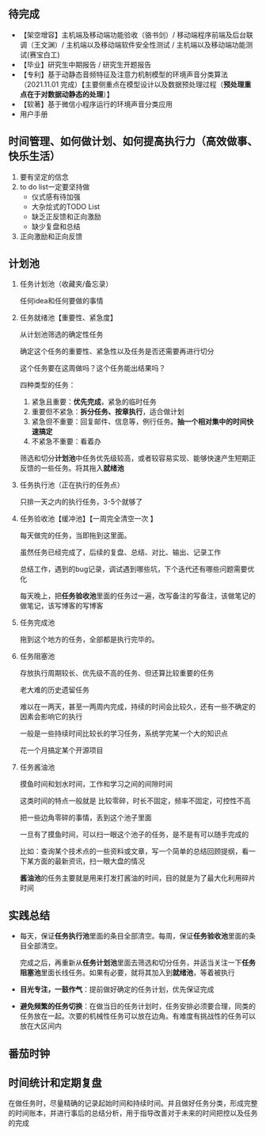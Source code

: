 ## 待完成

- 【架空增容】主机端及移动端功能验收（骆书剑）/ 移动端程序前端及后台联调（王文渊）/ 主机端以及移动端软件安全性测试 / 主机端以及移动端功能测试(赛宝白工)
- 【毕业】研究生中期报告 / 研究生开题报告
- 【专利】基于动静态音频特征及注意力机制模型的环境声音分类算法（2021.11.01 完成）【主要侧重点在模型设计以及数据预处理过程（**预处理重点在于对数据动静态的处理**）】
- 【软著】基于微信小程序运行的环境声音分类应用
- 用户手册

## 时间管理、如何做计划、如何提高执行力（高效做事、快乐生活）

1. 要有坚定的信念
2. to do list一定要坚持做
   - 仪式感有待加强
   - 大杂烩式的TODO List
   - 缺乏正反馈和正向激励
   - 缺少复盘和总结
3. 正向激励和正向反馈 

## 计划池

1. 任务计划池（收藏夹/备忘录）

   任何idea和任何要做的事情

2. 任务就绪池【重要性、紧急度】

   从计划池筛选的确定性任务

   确定这个任务的重要性、紧急性以及任务是否还需要再进行切分

   这个任务要在这周做吗？这个任务能出结果吗？

   四种类型的任务：

   1. 紧急且重要：**优先完成**，紧急的临时任务
   2. 重要但不紧急：**拆分任务、按章执行**，适合做计划
   3. 紧急但不重要：回复邮件、信息等，例行任务。**抽一个相对集中的时间快速搞定**
   4. 不紧急不重要：看着办

   筛选和切分**计划池**中任务优先级较高，或者较容易实现、能够快速产生短期正反馈的一些任务。将其拖入**就绪池**

3. 任务执行池（正在执行的任务点）

   只排一天之内的执行任务，3-5个就够了

4. 任务验收池【缓冲池】【一周完全清空一次  】

   每天做完的任务，当即拖到这里面。

    虽然任务已经完成了，后续的复盘、总结、对比、输出、记录工作

   总结工作，遇到的bug记录，调试遇到哪些坑，下个迭代还有哪些问题需要优化

   每天晚上，把**任务验收池**里面的任务过一遍，改写备注的写备注，该做笔记的做笔记，该写博客的写博客

5. 任务完成池

   拖到这个地方的任务，全部都是执行完毕的。

6. 任务阻塞池

   存放执行周期较长、优先级不高的任务、但还算比较重要的任务

   老大难的历史遗留任务

   难以在一两天，甚至一两周内完成，持续的时间会比较久，还有一些不确定的因素会影响它的执行

   一般是一些持续时间比较长的学习任务，系统学完某一个大的知识点

   花一个月搞定某个开源项目

7. 任务酱油池

   摸鱼时间和划水时间，工作和学习之间的间隙时间

   这类时间的特点一般就是 比较零碎，时长不固定，频率不固定，可控性不高

   把一些边角零碎的事情，丢到这个池子里面

   一旦有了摸鱼时间，可以扫一眼这个池子的任务，是不是有可以随手完成的

   比如：查询某个技术点的一些资料或文章，写一个简单的总结回顾提纲，看一下某方面的最新资讯，扫一眼大盘的情况

   **酱油池**的任务主要就是用来打发打酱油的时间，目的就是为了最大化利用碎片时间

## 实践总结

- 每天，保证**任务执行池**里面的条目全部清空。每周，保证**任务验收池**里面的条目全部清空。

  完成之后，再重新从**任务计划池**里面去筛选和切分任务，并适当关注一下**任务阻塞池**里面长线任务。如果有必要，就将其加入到**就绪池**，等着被执行

- **目光专注，一鼓作气**：提前做好确定的任务计划，优先保证完成

- **避免频繁的任务切换**：在做当日的任务计划时，任务安排必须要合理，同类的任务放在一起。次要的机械性任务可以放在边角。有难度有挑战性的任务可以放在大区间内

## 番茄时钟

## 时间统计和定期复盘

在做任务时，尽量精确的记录起始时间和持续时间。并且做好任务分类，形成完整的时间账本，并进行事后的总结分析，用于指导改善对于未来的时间把控以及任务的完成

